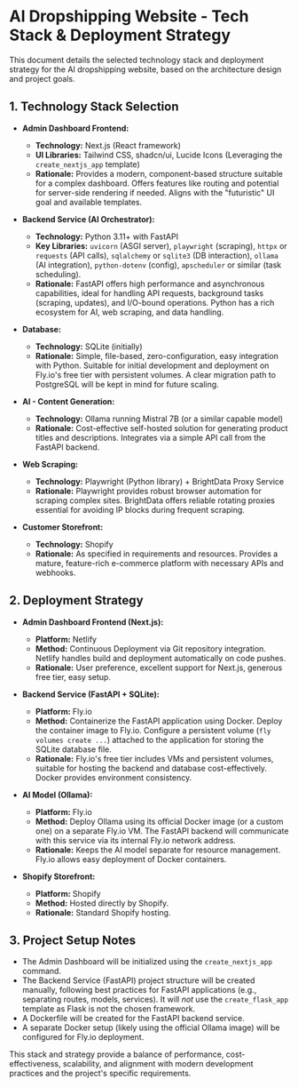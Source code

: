 # AI Dropshipping Website - Tech Stack & Deployment Strategy

This document details the selected technology stack and deployment strategy for the AI dropshipping website, based on the architecture design and project goals.

## 1. Technology Stack Selection

*   **Admin Dashboard Frontend:**
    *   **Technology:** Next.js (React framework)
    *   **UI Libraries:** Tailwind CSS, shadcn/ui, Lucide Icons (Leveraging the `create_nextjs_app` template)
    *   **Rationale:** Provides a modern, component-based structure suitable for a complex dashboard. Offers features like routing and potential for server-side rendering if needed. Aligns with the "futuristic" UI goal and available templates.

*   **Backend Service (AI Orchestrator):**
    *   **Technology:** Python 3.11+ with FastAPI
    *   **Key Libraries:** `uvicorn` (ASGI server), `playwright` (scraping), `httpx` or `requests` (API calls), `sqlalchemy` or `sqlite3` (DB interaction), `ollama` (AI integration), `python-dotenv` (config), `apscheduler` or similar (task scheduling).
    *   **Rationale:** FastAPI offers high performance and asynchronous capabilities, ideal for handling API requests, background tasks (scraping, updates), and I/O-bound operations. Python has a rich ecosystem for AI, web scraping, and data handling.

*   **Database:**
    *   **Technology:** SQLite (initially)
    *   **Rationale:** Simple, file-based, zero-configuration, easy integration with Python. Suitable for initial development and deployment on Fly.io's free tier with persistent volumes. A clear migration path to PostgreSQL will be kept in mind for future scaling.

*   **AI - Content Generation:**
    *   **Technology:** Ollama running Mistral 7B (or a similar capable model)
    *   **Rationale:** Cost-effective self-hosted solution for generating product titles and descriptions. Integrates via a simple API call from the FastAPI backend.

*   **Web Scraping:**
    *   **Technology:** Playwright (Python library) + BrightData Proxy Service
    *   **Rationale:** Playwright provides robust browser automation for scraping complex sites. BrightData offers reliable rotating proxies essential for avoiding IP blocks during frequent scraping.

*   **Customer Storefront:**
    *   **Technology:** Shopify
    *   **Rationale:** As specified in requirements and resources. Provides a mature, feature-rich e-commerce platform with necessary APIs and webhooks.

## 2. Deployment Strategy

*   **Admin Dashboard Frontend (Next.js):**
    *   **Platform:** Netlify
    *   **Method:** Continuous Deployment via Git repository integration. Netlify handles build and deployment automatically on code pushes.
    *   **Rationale:** User preference, excellent support for Next.js, generous free tier, easy setup.

*   **Backend Service (FastAPI + SQLite):**
    *   **Platform:** Fly.io
    *   **Method:** Containerize the FastAPI application using Docker. Deploy the container image to Fly.io. Configure a persistent volume (`fly volumes create ...`) attached to the application for storing the SQLite database file.
    *   **Rationale:** Fly.io's free tier includes VMs and persistent volumes, suitable for hosting the backend and database cost-effectively. Docker provides environment consistency.

*   **AI Model (Ollama):**
    *   **Platform:** Fly.io
    *   **Method:** Deploy Ollama using its official Docker image (or a custom one) on a separate Fly.io VM. The FastAPI backend will communicate with this service via its internal Fly.io network address.
    *   **Rationale:** Keeps the AI model separate for resource management. Fly.io allows easy deployment of Docker containers.

*   **Shopify Storefront:**
    *   **Platform:** Shopify
    *   **Method:** Hosted directly by Shopify.
    *   **Rationale:** Standard Shopify hosting.

## 3. Project Setup Notes

*   The Admin Dashboard will be initialized using the `create_nextjs_app` command.
*   The Backend Service (FastAPI) project structure will be created manually, following best practices for FastAPI applications (e.g., separating routes, models, services). It will *not* use the `create_flask_app` template as Flask is not the chosen framework.
*   A Dockerfile will be created for the FastAPI backend service.
*   A separate Docker setup (likely using the official Ollama image) will be configured for Fly.io deployment.

This stack and strategy provide a balance of performance, cost-effectiveness, scalability, and alignment with modern development practices and the project's specific requirements.
